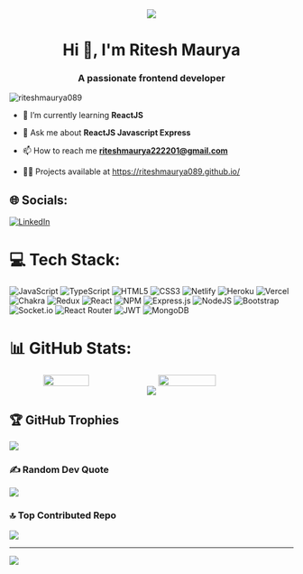  
<div align="center">
 <img src="https://camo.githubusercontent.com/d4902b57b5e2549993dfc819375943915f4a4bd1c2b3718f894547e1910c3e2e/68747470733a2f2f63686b736b696c6c732e636f6d2f77702d636f6e74656e742f75706c6f6164732f323032302f30342f62616e6e65722d62672e676966">
</div>

<h1 align="center">Hi 👋, I'm Ritesh Maurya</h1>
<h3 align="center">A passionate frontend developer</h3>

<p align="left"> <img src="https://komarev.com/ghpvc/?username=nissharma&label=Profile%20views&color=0e75b6&style=flat" alt="riteshmaurya089" /> </p>

- 🌱 I’m currently learning **ReactJS**

- 💬 Ask me about **ReactJS Javascript Express**

- 📫 How to reach me **riteshmaurya222201@gmail.com**
 
- 👨‍💻 Projects available at https://riteshmaurya089.github.io/




## 🌐 Socials:
[![LinkedIn](https://img.shields.io/badge/LinkedIn-%230077B5.svg?logo=linkedin&logoColor=white)](https://www.linkedin.com/in/ritesh-maurya-44997221a/) 
# 💻 Tech Stack:
![JavaScript](https://img.shields.io/badge/javascript-%23323330.svg?style=for-the-badge&logo=javascript&logoColor=%23F7DF1E) ![TypeScript](https://img.shields.io/badge/typescript-%23007ACC.svg?style=for-the-badge&logo=typescript&logoColor=white) ![HTML5](https://img.shields.io/badge/html5-%23E34F26.svg?style=for-the-badge&logo=html5&logoColor=white) ![CSS3](https://img.shields.io/badge/css3-%231572B6.svg?style=for-the-badge&logo=css3&logoColor=white) ![Netlify](https://img.shields.io/badge/netlify-%23000000.svg?style=for-the-badge&logo=netlify&logoColor=#00C7B7) ![Heroku](https://img.shields.io/badge/heroku-%23430098.svg?style=for-the-badge&logo=heroku&logoColor=white) ![Vercel](https://img.shields.io/badge/vercel-%23000000.svg?style=for-the-badge&logo=vercel&logoColor=white) ![Chakra](https://img.shields.io/badge/chakra-%234ED1C5.svg?style=for-the-badge&logo=chakraui&logoColor=white) ![Redux](https://img.shields.io/badge/redux-%23593d88.svg?style=for-the-badge&logo=redux&logoColor=white) ![React](https://img.shields.io/badge/react-%2320232a.svg?style=for-the-badge&logo=react&logoColor=%2361DAFB) ![NPM](https://img.shields.io/badge/NPM-%23000000.svg?style=for-the-badge&logo=npm&logoColor=white) ![Express.js](https://img.shields.io/badge/express.js-%23404d59.svg?style=for-the-badge&logo=express&logoColor=%2361DAFB) ![NodeJS](https://img.shields.io/badge/node.js-6DA55F?style=for-the-badge&logo=node.js&logoColor=white) ![Bootstrap](https://img.shields.io/badge/bootstrap-%23563D7C.svg?style=for-the-badge&logo=bootstrap&logoColor=white) ![Socket.io](https://img.shields.io/badge/Socket.io-black?style=for-the-badge&logo=socket.io&badgeColor=010101) ![React Router](https://img.shields.io/badge/React_Router-CA4245?style=for-the-badge&logo=react-router&logoColor=white) ![JWT](https://img.shields.io/badge/JWT-black?style=for-the-badge&logo=JSON%20web%20tokens) ![MongoDB](https://img.shields.io/badge/MongoDB-%234ea94b.svg?style=for-the-badge&logo=mongodb&logoColor=white)
# 📊 GitHub Stats:


<div align="center">
  <div style="display: flex;">
    <img width="40%" src="https://github-readme-stats.vercel.app/api?username=riteshmaurya089&theme=dark&hide_border=false&include_all_commits=false&count_private=false" style="vertical-align: top;" />
    <img  width="45%" src="https://github-readme-streak-stats.herokuapp.com/?user=riteshmaurya089&theme=dark&hide_border=false" />
  </div>
</div>

<div align="center" >
  <img src="https://github-readme-stats.vercel.app/api/top-langs/?username=riteshmaurya089&theme=dark&hide_border=false&include_all_commits=false&count_private=false&layout=compact" />
</div>

## 🏆 GitHub Trophies
![](https://github-profile-trophy.vercel.app/?username=riteshmaurya089&theme=onedark&no-frame=true&no-bg=true&margin-w=4)

### ✍️ Random Dev Quote
![](https://quotes-github-readme.vercel.app/api?type=horizontal&theme=radical)

### 🔝 Top Contributed Repo
![](https://github-contributor-stats.vercel.app/api?username=riteshmaurya089&limit=5&theme=dark&combine_all_yearly_contributions=true)

---
[![](https://visitcount.itsvg.in/api?id=riteshmaurya089&icon=0&color=0)](https://visitcount.itsvg.in)

<!-- Proudly created with GPRM ( https://gprm.itsvg.in ) -->
<!--

<img src="https://camo.githubusercontent.com/48ec00ed4c84e771db4a1db90b56352923a8d644452a32b434d68e97006c9337/68747470733a2f2f63686b736b696c6c732e636f6d2f77702d636f6e74656e742f75706c6f6164732f323032302f30342f504e432d416e696d617465642d42616e6e6572732e676966">






<h3 align="left">Connect with me:</h3>
<a href="https://www.linkedin.com/in/ritesh-maurya-44997221a/">
  <img width="30px" src="https://raw.githubusercontent.com/rahuldkjain/github-profile-readme-generator/master/src/images/icons/Social/linked-in-alt.svg">
</a><br>

- 🌱 I’m currently learning **ReactJS**

- 💬 Ask me about **ReactJS Javascript Express**

- 📫 How to reach me **riteshmaurya222201@gmail.com**
 
- 👨‍💻 Projects available at https://riteshmaurya089.github.io/

<p align="left">


<h3 align="left">Languages and Tools:</h3>
<p align="left"> <a href="https://www.w3schools.com/css/" target="_blank" rel="noreferrer"> <img src="https://raw.githubusercontent.com/devicons/devicon/master/icons/css3/css3-original-wordmark.svg" alt="css3" width="40" height="40"/> </a> <a href="https://www.w3.org/html/" target="_blank" rel="noreferrer"> <img src="https://raw.githubusercontent.com/devicons/devicon/master/icons/html5/html5-original-wordmark.svg" alt="html5" width="40" height="40"/> </a> <a href="https://developer.mozilla.org/en-US/docs/Web/JavaScript" target="_blank" rel="noreferrer"> <img src="https://raw.githubusercontent.com/devicons/devicon/master/icons/javascript/javascript-original.svg" alt="javascript" width="40" height="40"/> </a> <a href="https://www.mongodb.com/" target="_blank" rel="noreferrer"> <img src="https://raw.githubusercontent.com/devicons/devicon/master/icons/mongodb/mongodb-original-wordmark.svg" alt="mongodb" width="40" height="40"/> </a> <a href="https://nodejs.org" target="_blank" rel="noreferrer"> <img src="https://raw.githubusercontent.com/devicons/devicon/master/icons/nodejs/nodejs-original-wordmark.svg" alt="nodejs" width="40" height="40"/> </a> <a href="https://reactjs.org/" target="_blank" rel="noreferrer"> <img src="https://raw.githubusercontent.com/devicons/devicon/master/icons/react/react-original-wordmark.svg" alt="react" width="40" height="40"/> </a> </p>

<p><img align="left"  src="https://github-readme-stats.vercel.app/api/top-langs?username=riteshmaurya089&show_icons=true&locale=en&layout=compact" alt="riteshmaurya089" /></p>

<p>&nbsp;<img align="center" src="https://github-readme-stats.vercel.app/api?username=riteshmaurya089&show_icons=true&locale=en" alt="riteshmaurya089" /></p>

<p><img align="center" src="https://github-readme-streak-stats.herokuapp.com/?user=riteshmaurya089&" alt="nissharma" /></p>



**riteshmaurya089/riteshmaurya089** is a ✨ _special_ ✨ repository because its `README.md` (this file) appears on your GitHub profile.

Here are some ideas to get you started:

- 🔭 I’m currently working on ...
- 🌱 I’m currently learning ...
- 👯 I’m looking to collaborate on ...
- 🤔 I’m looking for help with ...
- 💬 Ask me about ...
- 📫 How to reach me: ...
- 😄 Pronouns: ...
- ⚡ Fun fact: ...
-->

